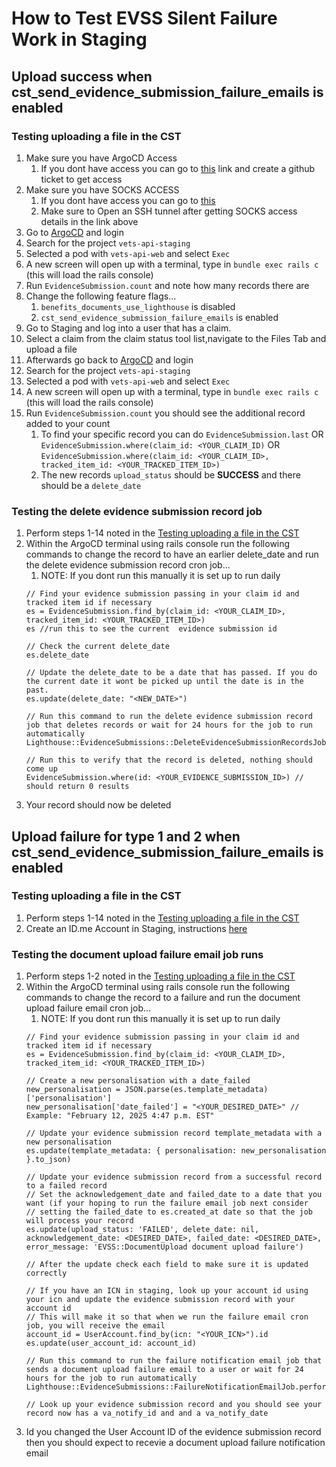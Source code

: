 # How to Test EVSS Silent Failure Work in Staging

## Upload success when cst_send_evidence_submission_failure_emails is enabled
### Testing uploading a file in the CST
1. Make sure you have ArgoCD Access
    1. If you dont have access you can go to [this](https://github.com/department-of-veterans-affairs/va.gov-team/issues/new?assignees=&labels=external-request%2Cplatform-tech-team-support%2Cops-access-request&projects=&template=vetsapi-argo-terminal-access.yaml&title=Vets-api+terminal+access+for+%5Bindividual%5D) link and create a github ticket to get access
2. Make sure you have SOCKS ACCESS
    1. If you dont have access you can go to [this](https://github.com/department-of-veterans-affairs/va.gov-team/blob/master/products/claim-appeal-status/engineering/onboarding/socks-and-sentry-access.md#how-to-get-socks-access)
    2. Make sure to Open an SSH tunnel after getting SOCKS access details in the link above
3. Go to [ArgoCD](https://argocd.vfs.va.gov ) and login
4. Search for the project `vets-api-staging`
5. Selected a pod with `vets-api-web` and select `Exec`
6. A new screen will open up with a terminal, type in `bundle exec rails c` (this will load the rails console)
7. Run `EvidenceSubmission.count` and note how many records there are
8. Change the following feature flags...
    1. `benefits_documents_use_lighthouse` is disabled
    2. `cst_send_evidence_submission_failure_emails` is enabled
9. Go to Staging and log into a user that has a claim.
10. Select a claim from the claim status tool list,navigate to the Files Tab and upload a file
11. Afterwards go back to [ArgoCD](https://argocd.vfs.va.gov ) and login
12. Search for the project `vets-api-staging`
13. Selected a pod with `vets-api-web` and select `Exec`
14. A new screen will open up with a terminal, type in `bundle exec rails c` (this will load the rails console)
15. Run `EvidenceSubmission.count` you should see the additional record added to your count
    1. To find your specific record you can do `EvidenceSubmission.last` OR `EvidenceSubmission.where(claim_id: <YOUR_CLAIM_ID)` OR `EvidenceSubmission.where(claim_id: <YOUR_CLAIM_ID>, tracked_item_id: <YOUR_TRACKED_ITEM_ID>)`
    2. The new records `upload_status` should be **SUCCESS** and there should be a `delete_date`

### Testing the delete evidence submission record job 
1. Perform steps 1-14 noted in the [Testing uploading a file in the CST](https://github.com/department-of-veterans-affairs/va.gov-team/blob/master/products/claim-appeal-status/engineering/testing-silent-failures/evss-testing-staging.md#testing-uploading-a-file-in-the-cst)
2. Within the ArgoCD terminal using rails console run the following commands to change the record to have an earlier delete_date and run the delete evidence submission record cron job...
    1. NOTE: If you dont run this manually it is set up to run daily
    ```
    // Find your evidence submission passing in your claim id and tracked item id if necessary
    es = EvidenceSubmission.find_by(claim_id: <YOUR_CLAIM_ID>, tracked_item_id: <YOUR_TRACKED_ITEM_ID>)
    es //run this to see the current  evidence submission id

    // Check the current delete_date
    es.delete_date

    // Update the delete_date to be a date that has passed. If you do the current date it wont be picked up until the date is in the past.
    es.update(delete_date: "<NEW_DATE>")

    // Run this command to run the delete evidence submission record job that deletes records or wait for 24 hours for the job to run automatically
    Lighthouse::EvidenceSubmissions::DeleteEvidenceSubmissionRecordsJob.perform_async

    // Run this to verify that the record is deleted, nothing should come up
    EvidenceSubmission.where(id: <YOUR_EVIDENCE_SUBMISSION_ID>) // should return 0 results
    ```
18. Your record should now be deleted

## Upload failure for type 1 and 2 when cst_send_evidence_submission_failure_emails is enabled
### Testing uploading a file in the CST
1. Perform steps 1-14 noted in the [Testing uploading a file in the CST](https://github.com/department-of-veterans-affairs/va.gov-team/blob/master/products/claim-appeal-status/engineering/testing-silent-failures/evss-testing-staging.md#testing-uploading-a-file-in-the-cst)
2. Create an ID.me Account in Staging, instructions [here](products/claim-appeal-status/engineering/onboarding/create-idme-staging-account.md)

### Testing the document upload failure email job runs
1. Perform steps 1-2 noted in the [Testing uploading a file in the CST](https://github.com/department-of-veterans-affairs/va.gov-team/blob/master/products/claim-appeal-status/engineering/testing-silent-failures/evss-testing-staging.md#testing-uploading-a-file-in-the-cst-1)
2. Within the ArgoCD terminal using rails console run the following commands to change the record to a failure and run the document upload failure email cron job...
   1. NOTE: If you dont run this manually it is set up to run daily
   ```
   // Find your evidence submission passing in your claim id and tracked item id if necessary
   es = EvidenceSubmission.find_by(claim_id: <YOUR_CLAIM_ID>, tracked_item_id: <YOUR_TRACKED_ITEM_ID>)

   // Create a new personalisation with a date_failed
   new_personalisation = JSON.parse(es.template_metadata)['personalisation']
   new_personalisation['date_failed'] = "<YOUR_DESIRED_DATE>" // Example: "February 12, 2025 4:47 p.m. EST"
   
   // Update your evidence submission record template_metadata with a new personalisation
   es.update(template_metadata: { personalisation: new_personalisation }.to_json)
   
   // Update your evidence submission record from a successful record to a failed record
   // Set the acknowledgement_date and failed_date to a date that you want (if your hoping to run the failure email job next consider
   // setting the failed_date to es.created_at date so that the job will process your record
   es.update(upload_status: 'FAILED', delete_date: nil, acknowledgement_date: <DESIRED_DATE>, failed_date: <DESIRED_DATE>, error_message: 'EVSS::DocumentUpload document upload failure')

   // After the update check each field to make sure it is updated correctly

   // If you have an ICN in staging, look up your account id using your icn and update the evidence submission record with your account id
   // This will make it so that when we run the failure email cron job, you will receive the email
   account_id = UserAccount.find_by(icn: "<YOUR_ICN>").id
   es.update(user_account_id: account_id)

   // Run this command to run the failure notification email job that sends a document upload failure email to a user or wait for 24 hours for the job to run automatically
   Lighthouse::EvidenceSubmissions::FailureNotificationEmailJob.perform_async

   // Look up your evidence submission record and you should see your record now has a va_notify_id and and a va_notify_date
   ```
3. Id you changed the User Account ID of the evidence submission record then you should expect to recevie a document upload failure notification email
